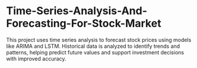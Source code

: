 # Time-Series-Analysis-And-Forecasting-For-Stock-Market
 This project uses time series analysis to forecast stock prices using models like ARIMA and LSTM. Historical data is analyzed to identify trends and patterns, helping predict future values and support investment decisions with improved accuracy.
